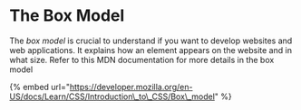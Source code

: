 # The Box Model

The _box model_ is crucial to understand if you want to develop websites and web applications. It explains how an element appears on the website and in what size. Refer to this MDN documentation for more details in the box model

{% embed url="https://developer.mozilla.org/en-US/docs/Learn/CSS/Introduction\_to\_CSS/Box\_model" %}

